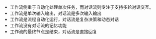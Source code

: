 * ​工作流侧重于自动化处理单次任务，而对话流则专注于支持多轮对话交互。
* 工作流是单次输入输出，对话流是多次输入输出
* 工作流是流程自动化运行，对话流是复杂决策和动态对话
* 工作流没有对话流的记忆功能
* 工作流的最终节点是结束，对话流是直接回复
